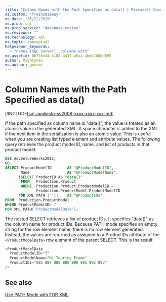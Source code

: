 ```yaml
---
title: "Column Names with the Path Specified as data() | Microsoft Docs"
ms.custom: "fresh2019may"
ms.date: "05/22/2019"
ms.prod: sql
ms.prod_service: "database-engine"
ms.reviewer: ""
ms.technology: xml
ms.topic: conceptual
helpviewer_keywords: 
  - "names [SQL Server], columns with"
ms.assetid: 0b738e44-6108-4417-a9a4-abeb7680d899
author: MightyPen
ms.author: genemi
---
```

# Column Names with the Path Specified as data()

[!INCLUDE[tsql-appliesto-ss2008-xxxx-xxxx-xxx-md](../../includes/tsql-appliesto-ss2008-xxxx-xxxx-xxx-md.md)]

If the path specified as column name is "data()", the value is treated as an atomic value in the generated XML. A space character is added to the XML if the next item in the serialization is also an atomic value. This is useful when you are creating list typed element and attribute values. The following query retrieves the product model ID, name, and list of products in that product model.  
  
```sql
USE AdventureWorks2012;  
GO  
SELECT ProductModelID       AS "@ProductModelID",  
       Name                 AS "@ProductModelName",  
      (SELECT ProductID AS "data()"  
       FROM   Production.Product  
       WHERE  Production.Product.ProductModelID =   
              Production.ProductModel.ProductModelID  
      FOR XML PATH (''))    AS "@ProductIDs"  
FROM  Production.ProductModel  
WHERE ProductModelID= 7   
FOR XML PATH('ProductModelData');  
```  
  
 The nested SELECT retrieves a list of product IDs. It specifies "data()" as the column name for product IDs. Because PATH mode specifies an empty string for the row element name, there is no row element generated. Instead, the values are returned as assigned to a ProductIDs attribute of the `<ProductModelData>` row element of the parent SELECT. This is the result:  

```sql
<ProductModelData
  ProductModelID="7"
  ProductModelName="HL Touring Frame"
  ProductIDs="885 887 888 889 890 891 892 893"
/>
```

## See also  
 [Use PATH Mode with FOR XML](../../relational-databases/xml/use-path-mode-with-for-xml.md)  
  
  
